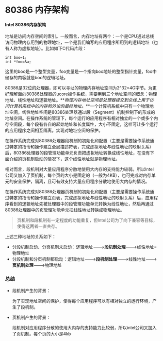 # 80386 内存架构

#### Intel 80386内存架构

地址是访问内存空间的索引。一般而言，内存地址有两个：一个是CPU通过总线访问物理内存用到的物理地址，一个是我们编写的应用程序所用到的逻辑地址（也有人称为虚拟地址）。比如如下C代码片段：

```
int boo=1;
int *foo=&a;
```

这里的boo是一个整型变量，foo变量是一个指向boo地址的整型指针变量，foo中储存的内容就是boo的逻辑地址。

80386是32位的处理器，即可以寻址的物理内存地址空间为2\^32=4G字节。为更好理解面向80386处理器的ucore操作系统，需要用到三个地址空间的概念：物理地址、线性地址和逻辑地址。**_物理内存地址空间是处理器提交到总线上用于访问计算机系统中的内存和外设的最终地址。_**一个计算机系统中只有一个物理地址空间。线性地址空间是80386处理器通过段（Segment）机制控制下的形成的地址空间。在操作系统的管理下，每个运行的应用程序有相对独立的一个或多个内存空间段，每个段有各自的起始地址和长度属性，大小不固定，这样可让多个运行的应用程序之间相互隔离，实现对地址空间的保护。

在操作系统完成对80386处理器段机制的初始化和配置（主要是需要操作系统通过特定的指令和操作建立全局描述符表，完成虚拟地址与线性地址的映射关系）后，80386处理器的段管理功能单元负责把虚拟地址转换成线性地址，在没有下面介绍的页机制启动的情况下，这个线性地址就是物理地址。

相对而言，段机制对大量应用程序分散地使用大内存的支持能力较弱。所以Intel公司又加入了页机制，每个页的大小是固定的（一般为4KB），也可完成对内存单元的安全保护，隔离，且可有效支持大量应用程序分散地使用大内存的情况。

在操作系统完成对80386处理器页机制的初始化和配置（主要是需要操作系统通过特定的指令和操作建立页表，完成虚拟地址与线性地址的映射关系）后，应用程序看到的逻辑地址先被处理器中的段管理功能单元转换为线性地址，然后再通过80386处理器中的页管理功能单元把线性地址转换成物理地址。

> 页机制和段机制有一定程度的功能重复，但Intel公司为了向下兼容等目标，使得这两者一直共存。

上述三种地址的关系如下：

- 分段机制启动、分页机制未启动：逻辑地址--->**段机制处理**--->线性地址=物理地址
- 分段机制和分页机制都启动：逻辑地址--->**段机制处理**--->线性地址--->**页机制处理**--->物理地址

### 总结

- 段机制产生的背景：

  为了实现地址空间的保护，使得每个应用程序可以有相对独立的运行环境，产生了段机制。

- 页机制产生的背景：

  段机制对应用程序分散的使用大内存的支持能力比较弱，所以intel公司又加入了页机制。每个页的大小是4kb
